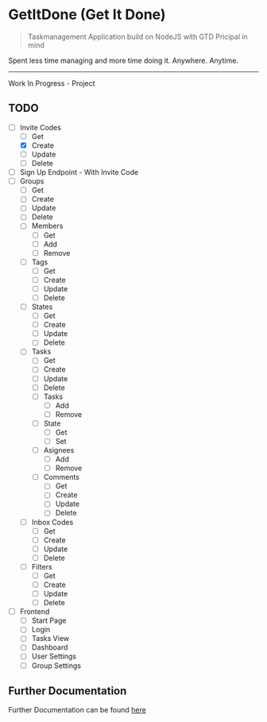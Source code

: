 # GetItDone (Get It Done)

> Taskmanagement Application build on NodeJS with GTD Pricipal in mind

Spent less time managing and more time doing it. Anywhere. Anytime.

---

Work In Progress - Project

## TODO

- [ ] Invite Codes
  - [ ] Get
  - [X] Create
  - [ ] Update
  - [ ] Delete
- [ ] Sign Up Endpoint - With Invite Code
- [ ] Groups
  - [ ] Get
  - [ ] Create
  - [ ] Update
  - [ ] Delete
  - [ ] Members
    - [ ] Get
    - [ ] Add
    - [ ] Remove
  - [ ] Tags
    - [ ] Get
    - [ ] Create
    - [ ] Update
    - [ ] Delete
  - [ ] States
    - [ ] Get
    - [ ] Create
    - [ ] Update
    - [ ] Delete
  - [ ] Tasks
    - [ ] Get
    - [ ] Create
    - [ ] Update
    - [ ] Delete
    - [ ] Tasks
      - [ ] Add
      - [ ] Remove
    - [ ] State
      - [ ] Get
      - [ ] Set
    - [ ] Asignees
      - [ ] Add
      - [ ] Remove
    - [ ] Comments
      - [ ] Get
      - [ ] Create
      - [ ] Update
      - [ ] Delete
  - [ ] Inbox Codes
    - [ ] Get
    - [ ] Create
    - [ ] Update
    - [ ] Delete
  - [ ] Filters
    - [ ] Get
    - [ ] Create
    - [ ] Update
    - [ ] Delete
- [ ] Frontend
  - [ ] Start Page
  - [ ] Login
  - [ ] Tasks View
  - [ ] Dashboard
  - [ ] User Settings
  - [ ] Group Settings

## Further Documentation

Further Documentation can be found [here](DOCUMENTATION.md)
